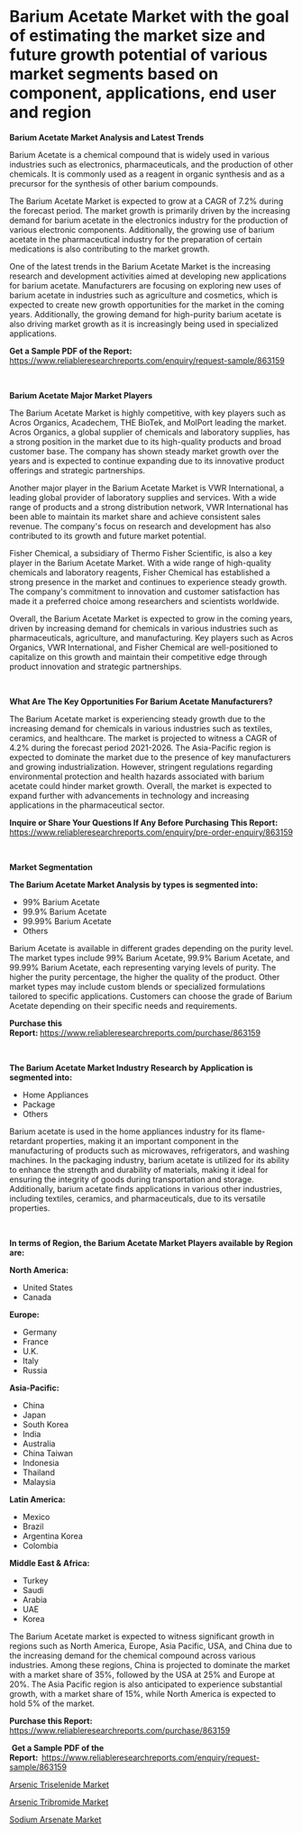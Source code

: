 <p><h1>Barium Acetate Market with the goal of estimating the market size and future growth potential of various market segments based on component, applications, end user and region</h1></p><p><strong>Barium Acetate Market Analysis and Latest Trends</strong></p>
<p><p>Barium Acetate is a chemical compound that is widely used in various industries such as electronics, pharmaceuticals, and the production of other chemicals. It is commonly used as a reagent in organic synthesis and as a precursor for the synthesis of other barium compounds.</p><p>The Barium Acetate Market is expected to grow at a CAGR of 7.2% during the forecast period. The market growth is primarily driven by the increasing demand for barium acetate in the electronics industry for the production of various electronic components. Additionally, the growing use of barium acetate in the pharmaceutical industry for the preparation of certain medications is also contributing to the market growth.</p><p>One of the latest trends in the Barium Acetate Market is the increasing research and development activities aimed at developing new applications for barium acetate. Manufacturers are focusing on exploring new uses of barium acetate in industries such as agriculture and cosmetics, which is expected to create new growth opportunities for the market in the coming years. Additionally, the growing demand for high-purity barium acetate is also driving market growth as it is increasingly being used in specialized applications.</p></p>
<p><strong>Get a Sample PDF of the Report:&nbsp;</strong> <a href="https://www.reliableresearchreports.com/enquiry/request-sample/863159">https://www.reliableresearchreports.com/enquiry/request-sample/863159</a></p>
<p>&nbsp;</p>
<p><strong>Barium Acetate Major Market Players</strong></p>
<p><p>The Barium Acetate Market is highly competitive, with key players such as Acros Organics, Acadechem, THE BioTek, and MolPort leading the market. Acros Organics, a global supplier of chemicals and laboratory supplies, has a strong position in the market due to its high-quality products and broad customer base. The company has shown steady market growth over the years and is expected to continue expanding due to its innovative product offerings and strategic partnerships.</p><p>Another major player in the Barium Acetate Market is VWR International, a leading global provider of laboratory supplies and services. With a wide range of products and a strong distribution network, VWR International has been able to maintain its market share and achieve consistent sales revenue. The company's focus on research and development has also contributed to its growth and future market potential.</p><p>Fisher Chemical, a subsidiary of Thermo Fisher Scientific, is also a key player in the Barium Acetate Market. With a wide range of high-quality chemicals and laboratory reagents, Fisher Chemical has established a strong presence in the market and continues to experience steady growth. The company's commitment to innovation and customer satisfaction has made it a preferred choice among researchers and scientists worldwide.</p><p>Overall, the Barium Acetate Market is expected to grow in the coming years, driven by increasing demand for chemicals in various industries such as pharmaceuticals, agriculture, and manufacturing. Key players such as Acros Organics, VWR International, and Fisher Chemical are well-positioned to capitalize on this growth and maintain their competitive edge through product innovation and strategic partnerships.</p></p>
<p>&nbsp;</p>
<p><strong>What Are The Key Opportunities For Barium Acetate Manufacturers?</strong></p>
<p><p>The Barium Acetate market is experiencing steady growth due to the increasing demand for chemicals in various industries such as textiles, ceramics, and healthcare. The market is projected to witness a CAGR of 4.2% during the forecast period 2021-2026. The Asia-Pacific region is expected to dominate the market due to the presence of key manufacturers and growing industrialization. However, stringent regulations regarding environmental protection and health hazards associated with barium acetate could hinder market growth. Overall, the market is expected to expand further with advancements in technology and increasing applications in the pharmaceutical sector.</p></p>
<p><strong>Inquire or Share Your Questions If Any Before Purchasing This Report:</strong> <a href="https://www.reliableresearchreports.com/enquiry/pre-order-enquiry/863159">https://www.reliableresearchreports.com/enquiry/pre-order-enquiry/863159</a></p>
<p>&nbsp;</p>
<p><strong>Market Segmentation</strong></p>
<p><strong>The Barium Acetate Market Analysis by types is segmented into:</strong></p>
<p><ul><li>99% Barium Acetate</li><li>99.9% Barium Acetate</li><li>99.99% Barium Acetate</li><li>Others</li></ul></p>
<p><p>Barium Acetate is available in different grades depending on the purity level. The market types include 99% Barium Acetate, 99.9% Barium Acetate, and 99.99% Barium Acetate, each representing varying levels of purity. The higher the purity percentage, the higher the quality of the product. Other market types may include custom blends or specialized formulations tailored to specific applications. Customers can choose the grade of Barium Acetate depending on their specific needs and requirements.</p></p>
<p><strong>Purchase this Report:&nbsp;</strong><a href="https://www.reliableresearchreports.com/purchase/863159">https://www.reliableresearchreports.com/purchase/863159</a></p>
<p>&nbsp;</p>
<p><strong>The Barium Acetate Market Industry Research by Application is segmented into:</strong></p>
<p><ul><li>Home Appliances</li><li>Package</li><li>Others</li></ul></p>
<p><p>Barium acetate is used in the home appliances industry for its flame-retardant properties, making it an important component in the manufacturing of products such as microwaves, refrigerators, and washing machines. In the packaging industry, barium acetate is utilized for its ability to enhance the strength and durability of materials, making it ideal for ensuring the integrity of goods during transportation and storage. Additionally, barium acetate finds applications in various other industries, including textiles, ceramics, and pharmaceuticals, due to its versatile properties.</p></p>
<p>&nbsp;</p>
<p><strong>In terms of Region, the Barium Acetate Market Players available by Region are:</strong></p>
<p>
    <p> <strong> North America: </strong>
        <ul>
            <li>United States</li>
            <li>Canada</li>
        </ul>
        </p> 
    <p> <strong> Europe: </strong>
        <ul>
            <li>Germany</li>
            <li>France</li>
            <li>U.K.</li>
            <li>Italy</li>
            <li>Russia</li>
        </ul>
        </p> 
    <p> <strong> Asia-Pacific: </strong>
        <ul>
            <li>China</li>
            <li>Japan</li>
            <li>South Korea</li>
            <li>India</li>
            <li>Australia</li>
            <li>China Taiwan</li>
            <li>Indonesia</li>
            <li>Thailand</li>
            <li>Malaysia</li>
        </ul>
        </p> 
    <p> <strong> Latin America: </strong>
        <ul>
            <li>Mexico</li>
            <li>Brazil</li>
            <li>Argentina Korea</li>
            <li>Colombia</li>
        </ul>
        </p> 
    <p> <strong> Middle East & Africa: </strong>
        <ul>
            <li>Turkey</li>
            <li>Saudi</li>
            <li>Arabia</li>
            <li>UAE</li>
            <li>Korea</li>
        </ul>
    </p>
    </p>
<p><p>The Barium Acetate market is expected to witness significant growth in regions such as North America, Europe, Asia Pacific, USA, and China due to the increasing demand for the chemical compound across various industries. Among these regions, China is projected to dominate the market with a market share of 35%, followed by the USA at 25% and Europe at 20%. The Asia Pacific region is also anticipated to experience substantial growth, with a market share of 15%, while North America is expected to hold 5% of the market.</p></p>
<p><strong>Purchase this Report: </strong><a href="https://www.reliableresearchreports.com/purchase/863159">https://www.reliableresearchreports.com/purchase/863159</a></p>
<p>&nbsp;<strong>Get a Sample PDF of the Report:&nbsp;&nbsp;</strong><a href="https://www.reliableresearchreports.com/enquiry/request-sample/863159">https://www.reliableresearchreports.com/enquiry/request-sample/863159</a></p>
<p><strong></strong></p>
<p><p><a href="https://github.com/eeaveuhhh/Market-Research-Report-List-1/blob/main/arsenic-triselenide-market.md">Arsenic Triselenide Market</a></p><p><a href="https://github.com/brentleyjimmiealvaradoz4l1rea/Market-Research-Report-List-1/blob/main/arsenic-tribromide-market.md">Arsenic Tribromide Market</a></p><p><a href="https://github.com/Angelnienowdseej3e45z3p8c/Market-Research-Report-List-1/blob/main/sodium-arsenate-market.md">Sodium Arsenate Market</a></p></p>